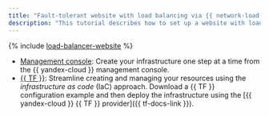 ```yaml
---
title: "Fault-tolerant website with load balancing via {{ network-load-balancer-full-name }}"
description: "This tutorial describes how to set up a website with load balancing via {{ network-load-balancer-name }} between two availability zones with failure protection in one zone."
---
```


{% include [load-balancer-website](../../../_tutorials/web/load-balancer-website.md) %}

* [Management console](console.md): Create your infrastructure one step at a time from the {{ yandex-cloud }} management console.
* [{{ TF }}](terraform.md): Streamline creating and managing your resources using the _infrastructure as code_ (IaC) approach. Download a {{ TF }} configuration example and then deploy the infrastructure using the [{{ yandex-cloud }} {{ TF }} provider]({{ tf-docs-link }}).